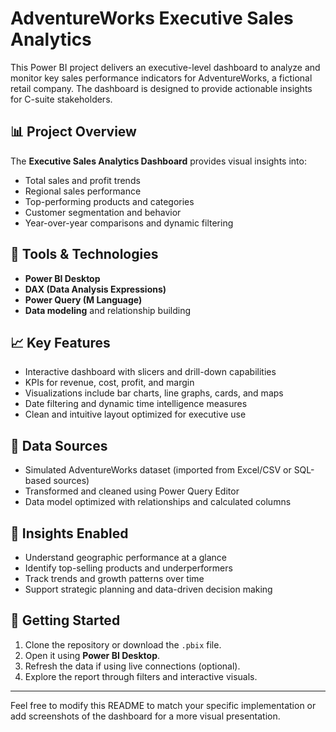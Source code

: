 # AdventureWorks Executive Sales Analytics

This Power BI project delivers an executive-level dashboard to analyze and monitor key sales performance indicators for AdventureWorks, a fictional retail company. The dashboard is designed to provide actionable insights for C-suite stakeholders.

## 📊 Project Overview

The **Executive Sales Analytics Dashboard** provides visual insights into:

- Total sales and profit trends
- Regional sales performance
- Top-performing products and categories
- Customer segmentation and behavior
- Year-over-year comparisons and dynamic filtering

## 🔧 Tools & Technologies

- **Power BI Desktop**
- **DAX (Data Analysis Expressions)**
- **Power Query (M Language)**
- **Data modeling** and relationship building

## 📈 Key Features

- Interactive dashboard with slicers and drill-down capabilities
- KPIs for revenue, cost, profit, and margin
- Visualizations include bar charts, line graphs, cards, and maps
- Date filtering and dynamic time intelligence measures
- Clean and intuitive layout optimized for executive use

## 📂 Data Sources

- Simulated AdventureWorks dataset (imported from Excel/CSV or SQL-based sources)
- Transformed and cleaned using Power Query Editor
- Data model optimized with relationships and calculated columns

## 🧠 Insights Enabled

- Understand geographic performance at a glance
- Identify top-selling products and underperformers
- Track trends and growth patterns over time
- Support strategic planning and data-driven decision making

## 🚀 Getting Started

1. Clone the repository or download the `.pbix` file.
2. Open it using **Power BI Desktop**.
3. Refresh the data if using live connections (optional).
4. Explore the report through filters and interactive visuals.

---

Feel free to modify this README to match your specific implementation or add screenshots of the dashboard for a more visual presentation.
